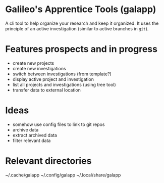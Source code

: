 # Galileo's Apprentice Tools (galapp)
A cli tool to help organize your research and keep it organized.
It uses the principle of an active investigation (similar to active branches in `git`).

# Features prospects and in progress
* create new projects
* create new investigations
* switch between investigations (from template?)
* display active project and investigation
* list all projects and investigations (using tree tool)
* transfer data to external location

# Ideas
* somehow use config files to link to git repos
* archive data
* extract archived data
* filter relevant data

# Relevant directories
~/.cache/galapp
~/.config/galapp
~/.local/share/galapp

